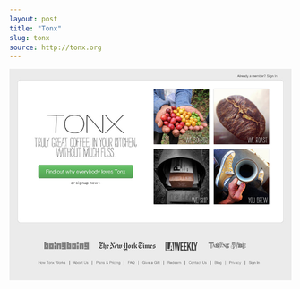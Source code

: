 ```yaml
---
layout: post
title: "Tonx"
slug: tonx
source: http://tonx.org
---
```


<img src="/screenshots/tonx.jpg">
